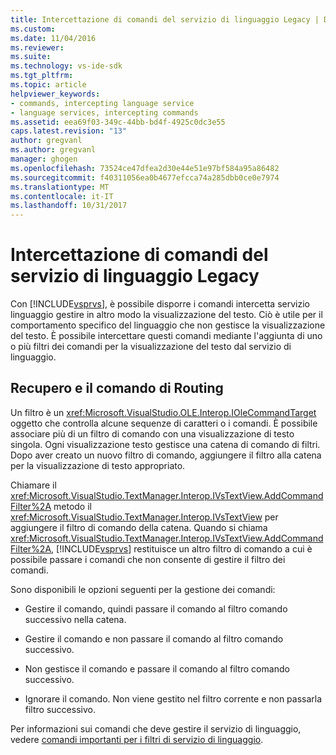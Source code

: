 ```yaml
---
title: Intercettazione di comandi del servizio di linguaggio Legacy | Documenti Microsoft
ms.custom: 
ms.date: 11/04/2016
ms.reviewer: 
ms.suite: 
ms.technology: vs-ide-sdk
ms.tgt_pltfrm: 
ms.topic: article
helpviewer_keywords:
- commands, intercepting language service
- language services, intercepting commands
ms.assetid: eea69f03-349c-44bb-bd4f-4925c0dc3e55
caps.latest.revision: "13"
author: gregvanl
ms.author: gregvanl
manager: ghogen
ms.openlocfilehash: 73524ce47dfea2d30e44e51e97bf584a95a86482
ms.sourcegitcommit: f40311056ea0b4677efcca74a285dbb0ce0e7974
ms.translationtype: MT
ms.contentlocale: it-IT
ms.lasthandoff: 10/31/2017
---
```

# <a name="intercepting-legacy-language-service-commands"></a>Intercettazione di comandi del servizio di linguaggio Legacy
Con [!INCLUDE[vsprvs](../../code-quality/includes/vsprvs_md.md)], è possibile disporre i comandi intercetta servizio linguaggio gestire in altro modo la visualizzazione del testo. Ciò è utile per il comportamento specifico del linguaggio che non gestisce la visualizzazione del testo. È possibile intercettare questi comandi mediante l'aggiunta di uno o più filtri dei comandi per la visualizzazione del testo dal servizio di linguaggio.  
  
## <a name="getting-and-routing-the-command"></a>Recupero e il comando di Routing  
 Un filtro è un <xref:Microsoft.VisualStudio.OLE.Interop.IOleCommandTarget> oggetto che controlla alcune sequenze di caratteri o i comandi. È possibile associare più di un filtro di comando con una visualizzazione di testo singola. Ogni visualizzazione testo gestisce una catena di comando di filtri. Dopo aver creato un nuovo filtro di comando, aggiungere il filtro alla catena per la visualizzazione di testo appropriato.  
  
 Chiamare il <xref:Microsoft.VisualStudio.TextManager.Interop.IVsTextView.AddCommandFilter%2A> metodo il <xref:Microsoft.VisualStudio.TextManager.Interop.IVsTextView> per aggiungere il filtro di comando della catena. Quando si chiama <xref:Microsoft.VisualStudio.TextManager.Interop.IVsTextView.AddCommandFilter%2A>, [!INCLUDE[vsprvs](../../code-quality/includes/vsprvs_md.md)] restituisce un altro filtro di comando a cui è possibile passare i comandi che non consente di gestire il filtro dei comandi.  
  
 Sono disponibili le opzioni seguenti per la gestione dei comandi:  
  
-   Gestire il comando, quindi passare il comando al filtro comando successivo nella catena.  
  
-   Gestire il comando e non passare il comando al filtro comando successivo.  
  
-   Non gestisce il comando e passare il comando al filtro comando successivo.  
  
-   Ignorare il comando. Non viene gestito nel filtro corrente e non passarla filtro successivo.  
  
 Per informazioni sui comandi che deve gestire il servizio di linguaggio, vedere [comandi importanti per i filtri di servizio di linguaggio](../../extensibility/internals/important-commands-for-language-service-filters.md).